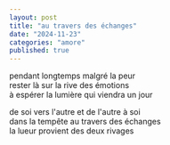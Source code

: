 ```yaml
---
layout: post
title: "au travers des échanges"
date: "2024-11-23"
categories: "amore"
published: true
---
```


pendant longtemps malgré la peur  
rester là sur la rive des émotions  
à espérer la lumière qui viendra un jour  

de soi vers l'autre et de l'autre à soi  
dans la tempête au travers des échanges  
la lueur provient des deux rivages  
